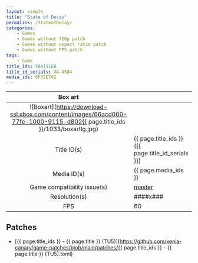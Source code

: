```yaml
---
layout: single
title: "State of Decay"
permalink: /StateofDecay/
categories:
    - Games
    - Games without 720p patch
    - Games without aspect ratio patch
    - Games without FPS patch
tags:
    - Game
title_ids: 584111E8
title_id_serials: XA-4584
media_ids: 6F32E742
---
```


| Box art                     |                                                                                        |
| :-----:                     | :-                                                                                     |
| ![Boxart](https://download-ssl.xbox.com/content/images/66acd000-77fe-1000-9115-d802{{ page.title_ids }}/1033/boxartlg.jpg) |
| Title ID(s)                 | {{ page.title_ids }} ({{ page.title_id_serials }})                                     |
| Media ID(s)                 | {{ page.media_ids }}                                                                   |
| Game compatibility issue(s) | [master](https://github.com/xenia-project/game-compatibility/issues/899)               |
| Resolution(s)               | ####x###                                                                               |
| FPS                         | 60                                                                                     |

## Patches
* [{{ page.title_ids }} - {{ page.title }} (TU5)](https://github.com/xenia-canary/game-patches/blob/main/patches/{{ page.title_ids }} - {{ page.title }} (TU5).toml)
